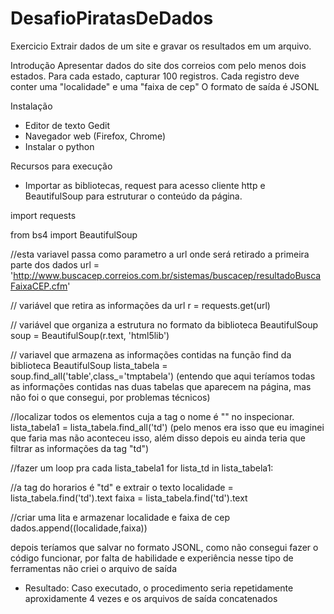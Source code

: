 # DesafioPiratasDeDados

Exercicio
Extrair dados de um site e gravar os resultados em um arquivo.

Introdução
Apresentar dados do site dos correios com  pelo menos dois estados.
Para cada estado, capturar 100 registros.
Cada registro deve conter uma "localidade" e uma "faixa de cep"
O formato de saída é JSONL

Instalação

- Editor de texto Gedit
- Navegador web (Firefox, Chrome)
- Instalar o python

Recursos para execução

- Importar as bibliotecas, request para acesso cliente http e BeautifulSoup para estruturar o conteúdo da página.

import requests

from bs4 import BeautifulSoup

//esta variavel passa como parametro a url onde será retirado a primeira parte dos dados
url = 'http://www.buscacep.correios.com.br/sistemas/buscacep/resultadoBuscaFaixaCEP.cfm'

// variável que retira as informações da url
r = requests.get(url)

// variável que organiza a estrutura no formato da biblioteca BeautifulSoup
soup = BeautifulSoup(r.text, 'html5lib')

// variavel que armazena as informações contidas na função find da biblioteca BeautifulSoup
lista_tabela = soup.find_all('table',class_='tmptabela')
(entendo que aqui teríamos todas as informações contidas nas duas tabelas que 
aparecem na página, mas não foi o que consegui, por problemas técnicos)

//localizar todos os elementos cuja a tag o nome é "<td>" no inspecionar.
lista_tabela1 = lista_tabela.find_all('td') 
(pelo menos era isso que eu imaginei que faria mas não aconteceu isso, além disso depois eu ainda teria que filtrar
as informações da tag "td")

//fazer um loop pra cada lista_tabela1 
for lista_td in lista_tabela1: 

//a tag do horarios é "td" e extrair o texto
localidade = lista_tabela.find('td').text 
faixa = lista_tabela.find('td').text 

//criar uma lita e armazenar localidade e faixa de cep
dados.append((localidade,faixa))

depois teríamos que salvar no formato JSONL, como não consegui fazer o código funcionar, por falta de habilidade e experiência 
nesse tipo de ferramentas não criei o arquivo de saída

- Resultado: Caso executado, o procedimento seria repetidamente aproxidamente 4 vezes e os arquivos de 
saída concatenados 
